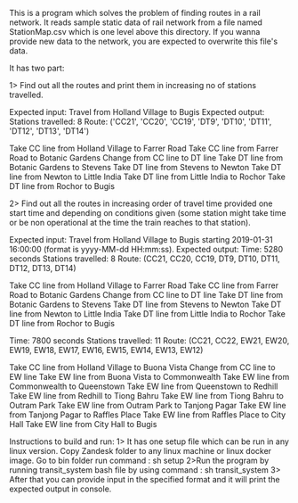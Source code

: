 This is a program which solves the problem of finding routes in a rail network. It reads sample static data of rail network from a file named StationMap.csv which is one level above this directory. If you wanna provide new data to the network, you are expected to overwrite this file's data.

It has two part:

1> Find out all the routes and print them in increasing no of stations travelled. 

Expected input: Travel from Holland Village to Bugis
Expected output: 
Stations travelled: 8
Route: ('CC21', 'CC20', 'CC19', 'DT9', 'DT10', 'DT11', 'DT12', 'DT13', 'DT14')

Take CC line from Holland Village to Farrer Road
Take CC line from Farrer Road to Botanic Gardens
Change from CC line to DT line
Take DT line from Botanic Gardens to Stevens
Take DT line from Stevens to Newton
Take DT line from Newton to Little India
Take DT line from Little India to Rochor
Take DT line from Rochor to Bugis

2> Find out all the routes in increasing order of travel time provided one start time and depending on conditions given (some station might take time or be non operational at the time the train reaches to that station).

Expected input: Travel from Holland Village to Bugis starting 2019-01-31 16:00:00 (format is yyyy-MM-dd HH:mm:ss).
Expected output: 
Time: 5280 seconds
Stations travelled: 8
Route: (CC21, CC20, CC19, DT9, DT10, DT11, DT12, DT13, DT14)

Take CC line from Holland Village to Farrer Road
Take CC line from Farrer Road to Botanic Gardens
Change from CC line to DT line
Take DT line from Botanic Gardens to Stevens
Take DT line from Stevens to Newton
Take DT line from Newton to Little India
Take DT line from Little India to Rochor
Take DT line from Rochor to Bugis


Time: 7800 seconds
Stations travelled: 11
Route: (CC21, CC22, EW21, EW20, EW19, EW18, EW17, EW16, EW15, EW14, EW13, EW12)

Take CC line from Holland Village to Buona Vista
Change from CC line to EW line
Take EW line from Buona Vista to Commonwealth
Take EW line from Commonwealth to Queenstown
Take EW line from Queenstown to Redhill
Take EW line from Redhill to Tiong Bahru
Take EW line from Tiong Bahru to Outram Park
Take EW line from Outram Park to Tanjong Pagar
Take EW line from Tanjong Pagar to Raffles Place
Take EW line from Raffles Place to City Hall
Take EW line from City Hall to Bugis

Instructions to build and run:
1> It has one setup file which can be run in any linux version. 
Copy Zandesk folder to any linux machine or linux docker image.
Go to bin folder run command : 
sh setup 
2>Run the program by running transit_system bash file by using command :
 sh transit_system 
3> After that you can provide input in the specified format and it will print the expected output in console.